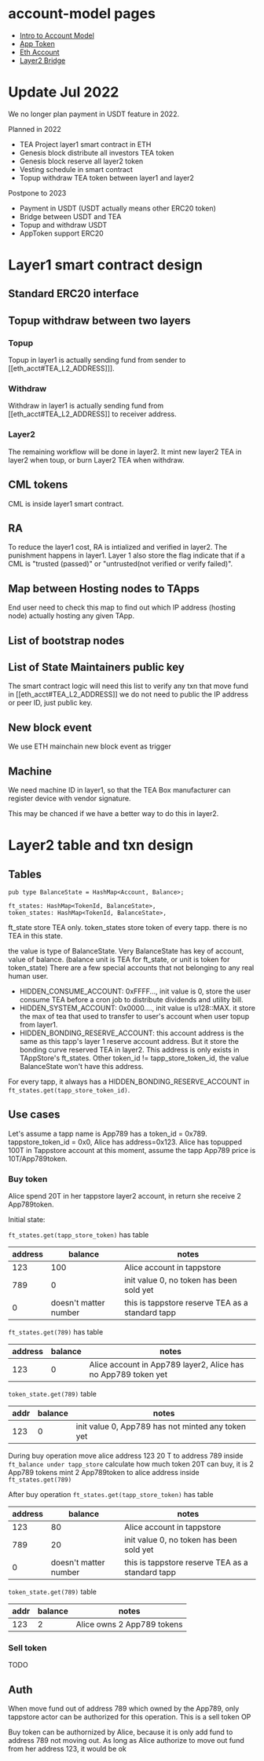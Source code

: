 # account-model pages

- [Intro to Account Model](account-model/README.md)
- [App Token](account-model/apptoken.md)
- [Eth Account](account-model/eth_acct.md)
- [Layer2 Bridge](account-model/layer2bridge.md)

# Update Jul 2022
We no longer plan payment in USDT feature in 2022.

Planned in 2022
- TEA Project layer1 smart contract in ETH
- Genesis block distribute all investors TEA token
- Genesis block reserve all layer2 token
- Vesting schedule in smart contract
- Topup withdraw TEA token between layer1 and layer2

Postpone to 2023
- Payment in  USDT (USDT actually means other ERC20 token)
- Bridge between USDT and TEA
- Topup and withdraw USDT
- AppToken support ERC20

# Layer1 smart contract design
## Standard ERC20 interface
## Topup withdraw between two layers
### Topup
Topup in layer1 is actually sending fund from sender to [[eth_acct#TEA_L2_ADDRESS]]]. 
### Withdraw
Withdraw in layer1 is actually sending fund from [[eth_acct#TEA_L2_ADDRESS]] to receiver address.

### Layer2
The remaining workflow will be done in layer2. It mint new layer2 TEA in layer2 when toup, or burn Layer2 TEA when withdraw.

## CML tokens
CML is inside layer1 smart contract.

## RA
To reduce the layer1 cost, RA is intialized and verified in layer2. 
The punishment happens in layer1. 
Layer 1 also store the flag indicate that if a CML is "trusted (passed)" or "untrusted(not verified or verify failed)".

## Map between Hosting nodes to TApps
End user need to check this map to find out which IP address (hosting node) actually hosting any given TApp.

## List of bootstrap nodes

## List of State Maintainers public key
The smart contract logic will need this list to verify any txn that move fund in [[eth_acct#TEA_L2_ADDRESS]]
we do not need to public the IP address or peer ID, just public key.

## New block event
We use ETH mainchain new block event as trigger

## Machine
We need machine ID in layer1, so that the TEA Box manufacturer can register device with vendor signature. 

This may be chanced if we have a better way to do this in layer2. 
# Layer2 table and txn design


## Tables
```
pub type BalanceState = HashMap<Account, Balance>;

ft_states: HashMap<TokenId, BalanceState>,
token_states: HashMap<TokenId, BalanceState>,
```

ft_state store TEA only. 
token_states store token of every tapp. there is no TEA in this state.

the value is type of BalanceState. Very BalanceState has key of account, value of balance. (balance unit is TEA for ft_state, or unit is token for token_state)
There are a few special accounts that not belonging to any real human user.
- HIDDEN_CONSUME_ACCOUNT: 0xFFFF..., init value is 0, store the user consume TEA before a cron job to distribute dividends and utility bill.
- HIDDEN_SYSTEM_ACCOUNT: 0x0000...., init value is u128::MAX. it store the max of tea that used to transfer to user's account when user topup from layer1.
- HIDDEN_BONDING_RESERVE_ACCOUNT: this account address is the same as this tapp's layer 1 reserve account address. But it store the bonding curve reserved TEA in layer2. This address is only exists in TAppStore's ft_states. Other token_id != tapp_store_token_id, the value BalanceState won't have this address. 

For every tapp, it always has a HIDDEN_BONDING_RESERVE_ACCOUNT in `ft_states.get(tapp_store_token_id)`.

##  Use cases
Let's assume a tapp name is App789 has a token_id = 0x789.
tappstore_token_id = 0x0,
Alice has address=0x123.
Alice has topupped 100T in Tappstore account
at this moment, assume the tapp App789 price is 10T/App789token.

### Buy token
Alice spend 20T in her tappstore layer2 account, in return she receive 2 App789token. 

Initial state:

`ft_states.get(tapp_store_token)` has table

| address | balance | notes |
| -------- |------- |------|
| 123 | 100 | Alice account in tappstore |
| 789 | 0 | init value 0, no token has been sold yet |
| 0 | doesn't matter number | this is tappstore reserve TEA as a standard tapp |

`ft_states.get(789)` has table 

| address | balance | notes |
| -------- |------- |------|
| 123 | 0 | Alice account in App789 layer2, Alice has no App789 token yet |

`token_state.get(789)` table

| addr | balance | notes |
| -------- |------- |------|
| 123 | 0 | init value 0, App789 has not minted any token yet |

During buy operation
move alice address 123 20 T to address 789 inside `ft_balance under tapp_store`
calculate how much token 20T can buy, it is 2 App789 tokens
mint 2 App789token to alice address inside `ft_states.get(789)`

After buy operation
`ft_states.get(tapp_store_token)` has table

| address | balance | notes |
| -------- |------- |------|
| 123 | 80 | Alice account in tappstore |
| 789 | 20| init value 0, no token has been sold yet |
| 0 | doesn't matter number | this is tappstore reserve TEA as a standard tapp |


`token_state.get(789)` table

| addr | balance | notes |
| -------- |------- |------|
| 123 | 2  | Alice owns 2 App789 tokens |

### Sell token
TODO

## Auth
When move fund out of address 789 which owned by the App789, only tappstore actor can be authorized for this operation. This is a sell token OP


Buy token can be authornized by Alice, because it is only add fund to address 789 not moving out. As long as Alice authorize to move out fund from her address 123, it would be ok


